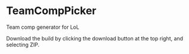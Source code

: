 # TeamCompPicker
Team comp generator for LoL

Download the build by clicking the download button at the top right, and selecting ZIP.
